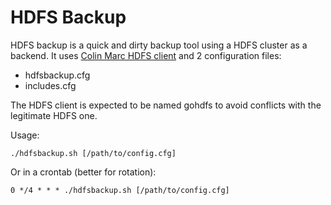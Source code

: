 # HDFS Backup

HDFS backup is a quick and dirty backup tool using a HDFS cluster as a backend. It uses [Colin Marc HDFS client](https://github.com/colinmarc/hdfs) and 2 configuration files:

- hdfsbackup.cfg
- includes.cfg

The HDFS client is expected to be named gohdfs to avoid conflicts with the legitimate HDFS one.

Usage:

```
./hdfsbackup.sh [/path/to/config.cfg]
```

Or in a crontab (better for rotation):

```
0 */4 * * * ./hdfsbackup.sh [/path/to/config.cfg]
```
